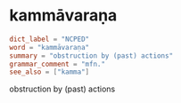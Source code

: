 # kammāvaraṇa

``` toml
dict_label = "NCPED"
word = "kammāvaraṇa"
summary = "obstruction by (past) actions"
grammar_comment = "mfn."
see_also = ["kamma"]
```

obstruction by (past) actions

